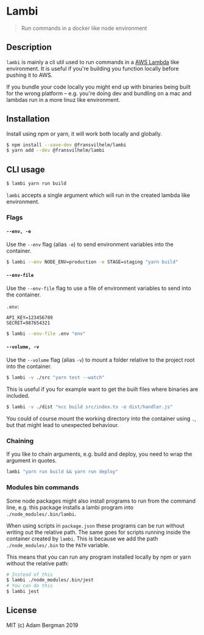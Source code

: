 # Lambi

> Run commands in a docker like node environment

## Description

`lambi` is mainly a cli util used to run commands in a
[AWS Lambda](https://aws.amazon.com/lambda/) like environment. It is useful if
you're building you function locally before pushing it to AWS.

If you bundle your code locally you might end up with binaries being built for
the wrong platform – e.g. you're doing dev and bundling on a mac and lambdas run
in a more linuz like environment.

## Installation

Install using npm or yarn, it will work both locally and globally.

```bash
$ npm install --save-dev @fransvilhelm/lambi
$ yarn add --dev @fransvilhelm/lambi
```

## CLI usage

```bash
$ lambi yarn run build
```

`lambi` accepts a single argument which will run in the created lambda like
environment.

### Flags

#### `--env, -e`

Use the `--env` flag (alias `-e`) to send environment variables into the
container.

```bash
$ lambi --env NODE_ENV=production -e STAGE=staging "yarn build"
```

#### `--env-file`

Use the `--env-file` flag to use a file of environment variables to send into
the container.

`.env`:

```
API_KEY=123456789
SECRET=987654321
```

```bash
$ lambi --env-file .env "env"
```

#### `--volume, -v`

Use the `--volume` flag (alias `-v`) to mount a folder relative to the project
root into the container.

```bash
$ lambi -v ./src "yarn test --watch"
```

This is useful if you for example want to get the built files where binaries are
included.

```bash
$ lambi -v ./dist "ncc build src/index.ts -o dist/handler.js"
```

You could of course mount the working directory into the container using `.`,
but that might lead to unexpected behaviour.

### Chaining

If you like to chain arguments, e.g. build and deploy, you need to wrap the
argument in quotes.

```bash
lambi "yarn run build && yarn run deploy"
```

### Modules bin commands

Some node packages might also install programs to run from the command line,
e.g. this package installs a lambi program into `./node_modules/.bin/lambi`.

When using scripts in `package.json` these programs can be run without writing
out the relative path. The same goes for scripts running inside the container
created by `lambi`. This is because we add the path `./node_modules/.bin` to the
`PATH` variable.

This means that you can run any program installed locally by npm or yarn without
the relative path:

```bash
# Instead of this
$ lambi ./node_modules/.bin/jest
# You can do this
$ lambi jest
```

## License

MIT (c) Adam Bergman 2019

